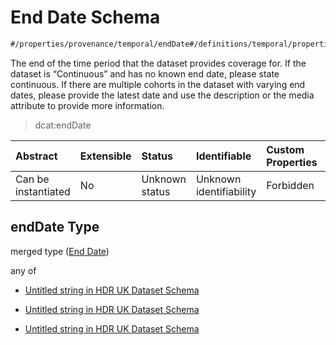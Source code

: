 # End Date Schema

```txt
#/properties/provenance/temporal/endDate#/definitions/temporal/properties/endDate
```

The end of the time period that the dataset provides coverage for. If the dataset is “Continuous” and has no known end date, please state continuous. If there are multiple cohorts in the dataset with varying end dates, please provide the latest date and use the description or the media attribute to provide more information.

> dcat:endDate

| Abstract            | Extensible | Status         | Identifiable            | Custom Properties | Additional Properties | Access Restrictions | Defined In                                                                                        |
| :------------------ | :--------- | :------------- | :---------------------- | :---------------- | :-------------------- | :------------------ | :------------------------------------------------------------------------------------------------ |
| Can be instantiated | No         | Unknown status | Unknown identifiability | Forbidden         | Allowed               | none                | [dataset.schema.json*](../../../schema/dataset/latest/dataset.schema.json "open original schema") |

## endDate Type

merged type ([End Date](dataset-definitions-temporal-properties-end-date.md))

any of

*   [Untitled string in HDR UK Dataset Schema](dataset-definitions-temporal-properties-end-date-anyof-0.md "check type definition")

*   [Untitled string in HDR UK Dataset Schema](dataset-definitions-temporal-properties-end-date-anyof-1.md "check type definition")

*   [Untitled string in HDR UK Dataset Schema](dataset-definitions-temporal-properties-end-date-anyof-2.md "check type definition")

